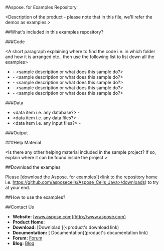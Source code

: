 #Aspose.<Product> for <Platform> Examples Repository

<Description of the product - please note that in this file, we'll refer the demos as examples.>



##What's included in this examples repository?

###Code

<A short paragraph explaining where to find the code i.e. in which folder and how it is arranged etc., then use the following list to list down all the examples>

+ <example name or example title> - <sample description or what does this sample do?>
+ <example name or example title> - <sample description or what does this sample do?>
+ <example name or example title> - <sample description or what does this sample do?>
+ <example name or example title> - <sample description or what does this sample do?>
+ <example name or example title> - <sample description or what does this sample do?>


###Data

+ <data item i.e. any database?> - <descrition of the data item>
+ <data item i.e. any data files?> - <descrition of the data item>
+ <data item i.e. any input files?> - <descrition of the data item>

###Output

<A paragraph explaining where the user can find the output files etc.>


###Help Material

<Is there any other helping material included in the sample project? If so, explain where it can be found inside the project.>



##Download the examples

Please [download the Aspose.<product name> for <platform> examples](<link to the repository home i.e. https://github.com/asposecells/Aspose_Cells_Java>/downloads) to try at your end.


##How to use the examples?

<Explain the user that how he can use these examples at his end>


##Contact Us

+ **Website:** [www.aspose.com](http://www.aspose.com)
+ **Product Home:** [<product name with platform>](<product link>)
+ **Download:** [Downlolad <product name with platform>](<product's download link)
+ **Documentation:** [<product name with platform> Documentation](product's documentation link)
+ **Forum:** [<product name with platform> Forum](<product family forum link>)
+ **Blog:** [<product name with platform> Blog](<product family blog link>)
 




